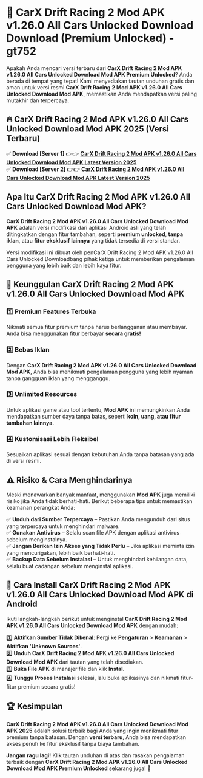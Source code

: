 # 🎯 CarX Drift Racing 2 Mod APK v1.26.0 All Cars Unlocked Download  Download (Premium Unlocked) -  gt752

Apakah Anda mencari versi terbaru dari **CarX Drift Racing 2 Mod APK v1.26.0 All Cars Unlocked Download Mod APK Premium Unlocked**? Anda berada di tempat yang tepat! Kami menyediakan tautan unduhan gratis dan aman untuk versi resmi **CarX Drift Racing 2 Mod APK v1.26.0 All Cars Unlocked Download Mod APK**, memastikan Anda mendapatkan versi paling mutakhir dan terpercaya.

## 🔥 CarX Drift Racing 2 Mod APK v1.26.0 All Cars Unlocked Download Mod APK 2025 (Versi Terbaru)

✅ **Download [Server 1]** 👉👉 [**CarX Drift Racing 2 Mod APK v1.26.0 All Cars Unlocked Download Mod APK Latest Version 2025**](https://momento.my/?title=CarX_Drift_Racing_2_Mod_APK_v1.26.0_All_Cars_Unlocked_Download)  
✅ **Download [Server 2]** 👉👉 [**CarX Drift Racing 2 Mod APK v1.26.0 All Cars Unlocked Download Mod APK Latest Version 2025**](https://momento.my/?title=CarX_Drift_Racing_2_Mod_APK_v1.26.0_All_Cars_Unlocked_Download)  

## Apa Itu CarX Drift Racing 2 Mod APK v1.26.0 All Cars Unlocked Download Mod APK?

**CarX Drift Racing 2 Mod APK v1.26.0 All Cars Unlocked Download Mod APK** adalah versi modifikasi dari aplikasi Android asli yang telah ditingkatkan dengan fitur tambahan, seperti **premium unlocked**, **tanpa iklan**, atau **fitur eksklusif lainnya** yang tidak tersedia di versi standar.

Versi modifikasi ini dibuat oleh penCarX Drift Racing 2 Mod APK v1.26.0 All Cars Unlocked Downloadbang pihak ketiga untuk memberikan pengalaman pengguna yang lebih baik dan lebih kaya fitur.

## 🎯 Keunggulan CarX Drift Racing 2 Mod APK v1.26.0 All Cars Unlocked Download Mod APK

### 1️⃣ Premium Features Terbuka
Nikmati semua fitur premium tanpa harus berlangganan atau membayar. Anda bisa menggunakan fitur berbayar **secara gratis!**

### 2️⃣ Bebas Iklan
Dengan **CarX Drift Racing 2 Mod APK v1.26.0 All Cars Unlocked Download Mod APK**, Anda bisa menikmati pengalaman pengguna yang lebih nyaman tanpa gangguan iklan yang mengganggu.

### 3️⃣ Unlimited Resources
Untuk aplikasi game atau tool tertentu, **Mod APK** ini memungkinkan Anda mendapatkan sumber daya tanpa batas, seperti **koin, uang, atau fitur tambahan lainnya**.

### 4️⃣ Kustomisasi Lebih Fleksibel
Sesuaikan aplikasi sesuai dengan kebutuhan Anda tanpa batasan yang ada di versi resmi.

## ⚠️ Risiko & Cara Menghindarinya

Meski menawarkan banyak manfaat, menggunakan **Mod APK** juga memiliki risiko jika Anda tidak berhati-hati. Berikut beberapa tips untuk memastikan keamanan perangkat Anda:

✅ **Unduh dari Sumber Terpercaya** – Pastikan Anda mengunduh dari situs yang terpercaya untuk menghindari malware.  
✅ **Gunakan Antivirus** – Selalu scan file APK dengan aplikasi antivirus sebelum menginstalnya.  
✅ **Jangan Berikan Izin Akses yang Tidak Perlu** – Jika aplikasi meminta izin yang mencurigakan, lebih baik berhati-hati.  
✅ **Backup Data Sebelum Instalasi** – Untuk menghindari kehilangan data, selalu buat cadangan sebelum menginstal aplikasi.

## 📌 Cara Install CarX Drift Racing 2 Mod APK v1.26.0 All Cars Unlocked Download Mod APK di Android

Ikuti langkah-langkah berikut untuk menginstal **CarX Drift Racing 2 Mod APK v1.26.0 All Cars Unlocked Download Mod APK** dengan mudah:

1️⃣ **Aktifkan Sumber Tidak Dikenal**: Pergi ke **Pengaturan** > **Keamanan** > **Aktifkan 'Unknown Sources'**.  
2️⃣ **Unduh CarX Drift Racing 2 Mod APK v1.26.0 All Cars Unlocked Download Mod APK** dari tautan yang telah disediakan.  
3️⃣ **Buka File APK** di manajer file dan klik **Instal**.  
4️⃣ **Tunggu Proses Instalasi** selesai, lalu buka aplikasinya dan nikmati fitur-fitur premium secara gratis!

## 🏆 Kesimpulan

**CarX Drift Racing 2 Mod APK v1.26.0 All Cars Unlocked Download Mod APK 2025** adalah solusi terbaik bagi Anda yang ingin menikmati fitur premium tanpa batasan. Dengan **versi terbaru**, Anda bisa mendapatkan akses penuh ke fitur eksklusif tanpa biaya tambahan.

**Jangan ragu lagi!** Klik tautan unduhan di atas dan rasakan pengalaman terbaik dengan **CarX Drift Racing 2 Mod APK v1.26.0 All Cars Unlocked Download Mod APK Premium Unlocked** sekarang juga! 🚀

